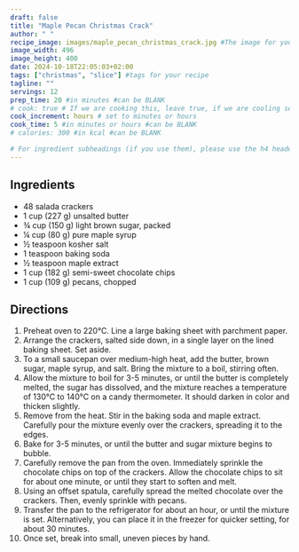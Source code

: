 ```yaml
---
draft: false
title: "Maple Pecan Christmas Crack"
author: " "
recipe_image: images/maple_pecan_christmas_crack.jpg #The image for your recipe
image_width: 496
image_height: 400
date: 2024-10-18T22:05:03+02:00
tags: ["christmas", "slice"] #tags for your recipe
tagline: ""
servings: 12
prep_time: 20 #in minutes #can be BLANK
# cook: true # If we are cooking this, leave true, if we are cooling set to false
cook_increment: hours # set to minutes or hours
cook_time: 5 #in minutes or hours #can be BLANK
# calories: 300 #in kcal #can be BLANK

# For ingredient subheadings (if you use them), please use the h4 header.  For print view I have those elements targeted
---
```



## Ingredients

- 48 salada crackers
- 1 cup (227 g) unsalted butter
- ¾ cup (150 g) light brown sugar, packed
- ¼ cup (80 g) pure maple syrup
- ½ teaspoon kosher salt
- 1 teaspoon baking soda
- ½ teaspoon maple extract
- 1 cup (182 g) semi-sweet chocolate chips
- 1 cup (109 g) pecans, chopped

## Directions

1. Preheat oven to 220°C. Line a large baking sheet with parchment paper.
2. Arrange the crackers, salted side down, in a single layer on the lined baking sheet. Set aside.
3. To a small saucepan over medium-high heat, add the butter, brown sugar, maple syrup, and salt. Bring the mixture to a boil, stirring often.
4. Allow the mixture to boil for 3-5 minutes, or until the butter is completely melted, the sugar has dissolved, and the mixture reaches a temperature of 130°C to 140°C on a candy thermometer. It should darken in color and thicken slightly.
5. Remove from the heat. Stir in the baking soda and maple extract. Carefully pour the mixture evenly over the crackers, spreading it to the edges.
6. Bake for 3-5 minutes, or until the butter and sugar mixture begins to bubble.
7. Carefully remove the pan from the oven. Immediately sprinkle the chocolate chips on top of the crackers. Allow the chocolate chips to sit for about one minute, or until they start to soften and melt.
8. Using an offset spatula, carefully spread the melted chocolate over the crackers. Then, evenly sprinkle with pecans.
9. Transfer the pan to the refrigerator for about an hour, or until the mixture is set. Alternatively, you can place it in the freezer for quicker setting, for about 30 minutes.
10. Once set, break into small, uneven pieces by hand.